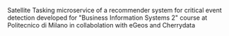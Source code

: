 Satellite Tasking microservice of a recommender system for critical event detection developed for "Business Information Systems 2" course at Politecnico di Milano in collabolation with eGeos and Cherrydata
